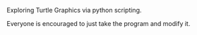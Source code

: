 Exploring Turtle Graphics via python scripting.

Everyone is encouraged to just take the program and modify it.